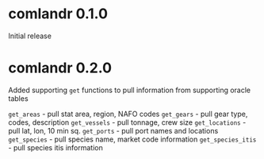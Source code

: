 # comlandr 0.1.0

Initial release 

# comlandr 0.2.0

Added supporting `get` functions to pull information from supporting oracle tables

`get_areas` - pull stat area, region, NAFO codes
`get_gears` - pull gear type, codes, description
`get_vessels` - pull tonnage, crew size
`get_locations` - pull lat, lon, 10 min sq.
`get_ports` - pull port names and locations
`get_species` - pull species name, market code information
`get_species_itis` - pull species itis information
